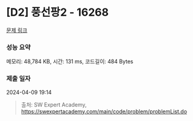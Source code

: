 # [D2] 풍선팡2 - 16268 

[문제 링크](https://swexpertacademy.com/main/code/problem/problemDetail.do?contestProbId=AYYlGU56XOkDFARc) 

### 성능 요약

메모리: 48,784 KB, 시간: 131 ms, 코드길이: 484 Bytes

### 제출 일자

2024-04-09 19:14



> 출처: SW Expert Academy, https://swexpertacademy.com/main/code/problem/problemList.do